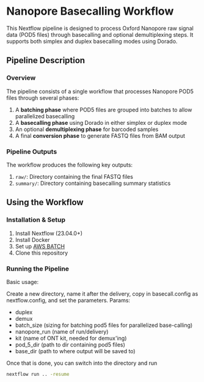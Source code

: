 # Nanopore Basecalling Workflow

This Nextflow pipeline is designed to process Oxford Nanopore raw signal data (POD5 files) through basecalling and optional demultiplexing steps. It supports both simplex and duplex basecalling modes using Dorado.

## Pipeline Description

### Overview

The pipeline consists of a single workflow that processes Nanopore POD5 files through several phases:

1. A **batching phase** where POD5 files are grouped into batches to allow parallelized basecalling
2. A **basecalling phase** using Dorado in either simplex or duplex mode
3. An optional **demultiplexing phase** for barcoded samples
4. A final **conversion phase** to generate FASTQ files from BAM output

### Pipeline Outputs

The workflow produces the following key outputs:

1. `raw/`: Directory containing the final FASTQ files
2. `summary/`: Directory containing basecalling summary statistics

## Using the Workflow

### Installation & Setup

1. Install Nextflow (23.04.0+)
2. Install Docker
3. Set up [AWS BATCH](https://github.com/naobservatory/mgs-workflow/tree/master#:~:text=The%20batch%20profile%20is,your%20Batch%20job%20queue.)
4. Clone this repository

### Running the Pipeline

Basic usage:

Create a new directory, name it after the delivery, copy in basecall.config as nextflow.config, and set the parameters. Params:

- duplex
- demux
- batch_size (sizing for batching pod5 files for parallelized base-calling)
- nanopore_run (name of run/delivery)
- kit (name of ONT kit, needed for demux'ing)
- pod_5_dir (path to dir containing pod5 files)
- base_dir (path to where output will be saved to)

Once that is done, you can switch into the directory and run

```bash
nextflow run .. -resume
```
